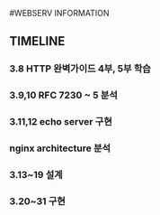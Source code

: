 #WEBSERV INFORMATION

## TIMELINE
### 3.8			HTTP 완벽가이드 4부, 5부 학습
### 3.9,10		RFC 7230 ~ 5 분석
### 3.11,12		echo server 구현
### 			nginx architecture 분석
### 3.13~19		설계
### 3.20~31		구현

